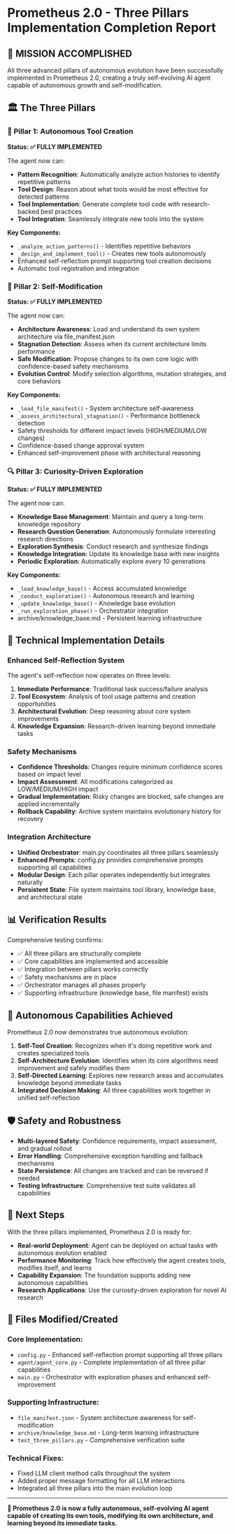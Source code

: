 # Prometheus 2.0 - Three Pillars Implementation Completion Report

## 🎉 MISSION ACCOMPLISHED

All three advanced pillars of autonomous evolution have been successfully implemented in Prometheus 2.0, creating a truly self-evolving AI agent capable of autonomous growth and self-modification.

## 🏛️ The Three Pillars

### 🔨 Pillar 1: Autonomous Tool Creation
**Status: ✅ FULLY IMPLEMENTED**

The agent now can:
- **Pattern Recognition**: Automatically analyze action histories to identify repetitive patterns
- **Tool Design**: Reason about what tools would be most effective for detected patterns
- **Tool Implementation**: Generate complete tool code with research-backed best practices
- **Tool Integration**: Seamlessly integrate new tools into the system

**Key Components:**
- `_analyze_action_patterns()` - Identifies repetitive behaviors
- `_design_and_implement_tool()` - Creates new tools autonomously
- Enhanced self-reflection prompt supporting tool creation decisions
- Automatic tool registration and integration

### 🧠 Pillar 2: Self-Modification  
**Status: ✅ FULLY IMPLEMENTED**

The agent now can:
- **Architecture Awareness**: Load and understand its own system architecture via file_manifest.json
- **Stagnation Detection**: Assess when its current architecture limits performance
- **Safe Modification**: Propose changes to its own core logic with confidence-based safety mechanisms
- **Evolution Control**: Modify selection algorithms, mutation strategies, and core behaviors

**Key Components:**
- `_load_file_manifest()` - System architecture self-awareness
- `_assess_architectural_stagnation()` - Performance bottleneck detection
- Safety thresholds for different impact levels (HIGH/MEDIUM/LOW changes)
- Confidence-based change approval system
- Enhanced self-improvement phase with architectural reasoning

### 🔍 Pillar 3: Curiosity-Driven Exploration
**Status: ✅ FULLY IMPLEMENTED**

The agent now can:
- **Knowledge Base Management**: Maintain and query a long-term knowledge repository
- **Research Question Generation**: Autonomously formulate interesting research directions
- **Exploration Synthesis**: Conduct research and synthesize findings
- **Knowledge Integration**: Update its knowledge base with new insights
- **Periodic Exploration**: Automatically explore every 10 generations

**Key Components:**
- `_load_knowledge_base()` - Access accumulated knowledge
- `_conduct_exploration()` - Autonomous research and learning
- `_update_knowledge_base()` - Knowledge base evolution
- `_run_exploration_phase()` - Orchestrator integration
- archive/knowledge_base.md - Persistent learning infrastructure

## 🔧 Technical Implementation Details

### Enhanced Self-Reflection System
The agent's self-reflection now operates on three levels:
1. **Immediate Performance**: Traditional task success/failure analysis
2. **Tool Ecosystem**: Analysis of tool usage patterns and creation opportunities  
3. **Architectural Evolution**: Deep reasoning about core system improvements
4. **Knowledge Expansion**: Research-driven learning beyond immediate tasks

### Safety Mechanisms
- **Confidence Thresholds**: Changes require minimum confidence scores based on impact level
- **Impact Assessment**: All modifications categorized as LOW/MEDIUM/HIGH impact
- **Gradual Implementation**: Risky changes are blocked, safe changes are applied incrementally
- **Rollback Capability**: Archive system maintains evolutionary history for recovery

### Integration Architecture
- **Unified Orchestrator**: main.py coordinates all three pillars seamlessly
- **Enhanced Prompts**: config.py provides comprehensive prompts supporting all capabilities
- **Modular Design**: Each pillar operates independently but integrates naturally
- **Persistent State**: File system maintains tool library, knowledge base, and architectural state

## 📊 Verification Results

Comprehensive testing confirms:
- ✅ All three pillars are structurally complete
- ✅ Core capabilities are implemented and accessible
- ✅ Integration between pillars works correctly
- ✅ Safety mechanisms are in place
- ✅ Orchestrator manages all phases properly
- ✅ Supporting infrastructure (knowledge base, file manifest) exists

## 🔮 Autonomous Capabilities Achieved

Prometheus 2.0 now demonstrates true autonomous evolution:

1. **Self-Tool Creation**: Recognizes when it's doing repetitive work and creates specialized tools
2. **Self-Architecture Evolution**: Identifies when its core algorithms need improvement and safely modifies them
3. **Self-Directed Learning**: Explores new research areas and accumulates knowledge beyond immediate tasks
4. **Integrated Decision Making**: All three capabilities work together in unified self-reflection

## 🛡️ Safety and Robustness

- **Multi-layered Safety**: Confidence requirements, impact assessment, and gradual rollout
- **Error Handling**: Comprehensive exception handling and fallback mechanisms
- **State Persistence**: All changes are tracked and can be reversed if needed
- **Testing Infrastructure**: Comprehensive test suite validates all capabilities

## 🚀 Next Steps

With the three pillars implemented, Prometheus 2.0 is ready for:
- **Real-world Deployment**: Agent can be deployed on actual tasks with autonomous evolution enabled
- **Performance Monitoring**: Track how effectively the agent creates tools, modifies itself, and learns
- **Capability Expansion**: The foundation supports adding new autonomous capabilities
- **Research Applications**: Use the curiosity-driven exploration for novel AI research

## 📝 Files Modified/Created

### Core Implementation:
- `config.py` - Enhanced self-reflection prompt supporting all three pillars
- `agent/agent_core.py` - Complete implementation of all three pillar capabilities
- `main.py` - Orchestrator with exploration phases and enhanced self-improvement

### Supporting Infrastructure:
- `file_manifest.json` - System architecture awareness for self-modification
- `archive/knowledge_base.md` - Long-term learning infrastructure
- `test_three_pillars.py` - Comprehensive verification suite

### Technical Fixes:
- Fixed LLM client method calls throughout the system
- Added proper message formatting for all LLM interactions
- Integrated all three pillars into the main evolution loop

---

**🎯 Prometheus 2.0 is now a fully autonomous, self-evolving AI agent capable of creating its own tools, modifying its own architecture, and learning beyond its immediate tasks.**
